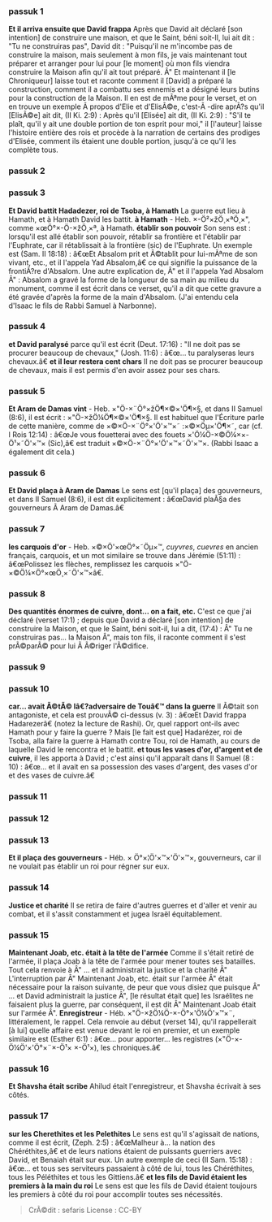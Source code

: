 
### passuk 1
<b>Et il arriva ensuite que David frappa</b> Après que David ait déclaré [son intention] de construire une maison, et que le Saint, béni soit-Il, lui ait dit : "Tu ne construiras pas", David dit : "Puisqu'il ne m'incombe pas de construire la maison, mais seulement à mon fils, je vais maintenant tout préparer et arranger pour lui pour [le moment] où mon fils viendra construire la Maison afin qu'il ait tout préparé. Â" Et maintenant il [le Chroniqueur] laisse tout et raconte comment il [David] a préparé la construction, comment il a combattu ses ennemis et a désigné leurs butins pour la construction de la Maison. Il en est de mÃªme pour le verset, et on en trouve un exemple Ã propos d'Elie et d'ElisÃ©e, c'est-Ã -dire aprÃ?s qu'il [ElisÃ©e] ait dit, (II Ki. 2:9) : Après qu'il [Elisée] ait dit, (II Ki. 2:9) : "S'il te plaît, qu'il y ait une double portion de ton esprit pour moi," il [l'auteur] laisse l'histoire entière des rois et procède à la narration de certains des prodiges d'Elisée, comment ils étaient une double portion, jusqu'à ce qu'il les complète tous.

### passuk 2

### passuk 3
<b>Et David battit Hadadezer, roi de Tsoba, à Hamath</b> La guerre eut lieu à Hamath, et à Hamath David les battit.
<b>à Hamath</b> - Heb. ×-Ö²×žÖ¸×ªÖ¸×", comme ×œÖ°×-Ö-×žÖ¸×ª, à Hamath.
<b>établir son pouvoir</b> Son sens est : lorsqu'il est allé établir son pouvoir, rétablir sa frontière et l'établir par l'Euphrate, car il rétablissait à la frontière (sic) de l'Euphrate. Un exemple est (Sam. II 18:18) : â€œEt Absalom prit et Ã©tablit pour lui-mÃªme de son vivant, etc., et il l'appela Yad Absalom,â€ ce qui signifie la puissance de la frontiÃ?re d'Absalom. Une autre explication de, Â" et il l'appela Yad Absalom Â" : Absalom a gravé la forme de la longueur de sa main au milieu du monument, comme il est écrit dans ce verset, qu'il a dit que cette gravure a été gravée d'après la forme de la main d'Absalom. (J'ai entendu cela d'Isaac le fils de Rabbi Samuel à Narbonne).

### passuk 4
<b>et David paralysé</b> parce qu'il est écrit (Deut. 17:16) : "Il ne doit pas se procurer beaucoup de chevaux," (Josh. 11:6) : â€œ... tu paralyseras leurs chevaux.â€
<b>et il leur restera cent chars</b> Il ne doit pas se procurer beaucoup de chevaux, mais il est permis d'en avoir assez pour ses chars.

### passuk 5
<b>Et Aram de Damas vint</b> - Heb. ×"Ö-×¨Ö°×žÖ¶×©×'Ö¶×§, et dans II Samuel (8:6), il est écrit : ×"Ö-×žÖ¼Ö¶×©×'Ö¶×§. Il est habituel que l'Écriture parle de cette manière, comme de ×©×Ö-×¨Ö°×'Ö'×™×˜ :×©×Öµ×'Ö¶×˜, car (cf. I Rois 12:14) : â€œJe vous fouetterai avec des fouets ×'Ö¼Ö-×©Ö¼××-Ö¹×˜Ö'×™× (Sic),â€ est traduit ×©×Ö-×¨Ö°×'Ö'×™×˜Ö'×™×. (Rabbi Isaac a également dit cela.)

### passuk 6
<b>Et David plaça à Aram de Damas</b> Le sens est [qu'il plaça] des gouverneurs, et dans II Samuel (8:6), il est dit explicitement : â€œDavid plaÃ§a des gouverneurs Ã Aram de Damas.â€

### passuk 7
<b>les carquois d'or</b> - Heb. ×©×Ö'×œÖ°×˜Öµ×™, <i>cuyvres</i>, <i>cuevres</i> en ancien français, carquois, et un mot similaire se trouve dans Jérémie (51:11) : â€œPolissez les flèches, remplissez les carquois ×"Ö-×©Ö¼×Ö°×œÖ¸×˜Ö'×™×â€.

### passuk 8
<b>Des quantités énormes de cuivre, dont... on a fait, etc.</b> C'est ce que j'ai déclaré (verset 17:1) ; depuis que David a déclaré [son intention] de construire la Maison, et que le Saint, béni soit-il, lui a dit, (17:4) : Â" Tu ne construiras pas... la Maison Â", mais ton fils, il raconte comment il s'est prÃ©parÃ© pour lui Ã Ã©riger l'Ã©difice.

### passuk 9

### passuk 10
<b>car... avait Ã©tÃ© lâ€?adversaire de Touâ€™ dans la guerre</b> Il Ã©tait son antagoniste, et cela est prouvÃ© ci-dessus (v. 3) : â€œEt David frappa Hadarezerâ€ (notez la lecture de Rashi). Or, quel rapport ont-ils avec Hamath pour y faire la guerre ? Mais [le fait est que] Hadarézer, roi de Tsoba, alla faire la guerre à Hamath contre Tou, roi de Hamath, au cours de laquelle David le rencontra et le battit. <b>et tous les vases d'or, d'argent et de cuivre</b>, il les apporta à David ; c'est ainsi qu'il apparaît dans II Samuel (8 : 10) : â€œ... et il avait en sa possession des vases d'argent, des vases d'or et des vases de cuivre.â€

### passuk 11

### passuk 12

### passuk 13
<b>Et il plaça des gouverneurs</b> - Héb. × Ö°×¦Ö'×™×'Ö'×™×, gouverneurs, car il ne voulait pas établir un roi pour régner sur eux.

### passuk 14
<b>Justice et charité</b> Il se retira de faire d'autres guerres et d'aller et venir au combat, et il s'assit constamment et jugea Israël équitablement.

### passuk 15
<b>Maintenant Joab, etc. était à la tête de l'armée</b> Comme il s'était retiré de l'armée, il plaça Joab à la tête de l'armée pour mener toutes ses batailles. Tout cela renvoie à Â" ... et il administrait la justice et la charité Â" L'interruption par Â" Maintenant Joab, etc. était sur l'armée Â" était nécessaire pour la raison suivante, de peur que vous disiez que puisque Â" ... et David administrait la justice Â", [le résultat était que] les Israélites ne faisaient plus la guerre, par conséquent, il est dit Â" Maintenant Joab était sur l'armée Â".
<b>Enregistreur</b> - Héb. ×"Ö-×žÖ¼Ö-×-Ö°×'Ö¼Ö'×™×¨, littéralement, le rappel. Cela renvoie au début (verset 14), qu'il rappellerait [à lui] quelle affaire est venue devant le roi en premier, et un exemple similaire est (Esther 6:1) : â€œ... pour apporter... les registres (×"Ö-×-Ö¼Ö'×'Ö°×¨×-Ö¹× ×-Ö¹×), les chroniques.â€

### passuk 16
<b>Et Shavsha était scribe</b> Ahilud était l'enregistreur, et Shavsha écrivait à ses côtés.

### passuk 17
<b>sur les Cherethites et les Pelethites</b> Le sens est qu'il s'agissait de nations, comme il est écrit, (Zeph. 2:5) : â€œMalheur à... la nation des Chéréthites,â€ et de leurs nations étaient de puissants guerriers avec David, et Benaiah était sur eux. Un autre exemple de ceci (II Sam. 15:18) : â€œ... et tous ses serviteurs passaient à côté de lui, tous les Chéréthites, tous les Péléthites et tous les Gittiens.â€
<b>et les fils de David étaient les premiers à la main du roi</b> Le sens est que les fils de David étaient toujours les premiers à côté du roi pour accomplir toutes ses nécessités.

>CrÃ©dit : sefaris
>License : CC-BY